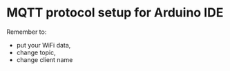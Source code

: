 # MQTT protocol setup for Arduino IDE

Remember to: 
- put your WiFi data,
- change topic,
- change client name
